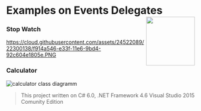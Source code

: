 # Examples on Events Delegates  <img src="https://cloud.githubusercontent.com/assets/24522089/21962098/41a510c8-db36-11e6-95ef-eb392a0a1919.png" align="right" width="130px" height="130px" /> 

### Stop Watch

https://cloud.githubusercontent.com/assets/24522089/22300138/f914a546-e33f-11e6-9bd4-92c604e1805e.PNG


### Calculator

![calculator class diagramm](https://cloud.githubusercontent.com/assets/24522089/22299616/3c148ade-e33e-11e6-9602-0d2b7a4286f6.PNG)

> This project written on C# 6.0, .NET Framework 4.6 Visual Studio 2015 Comunity Edition
